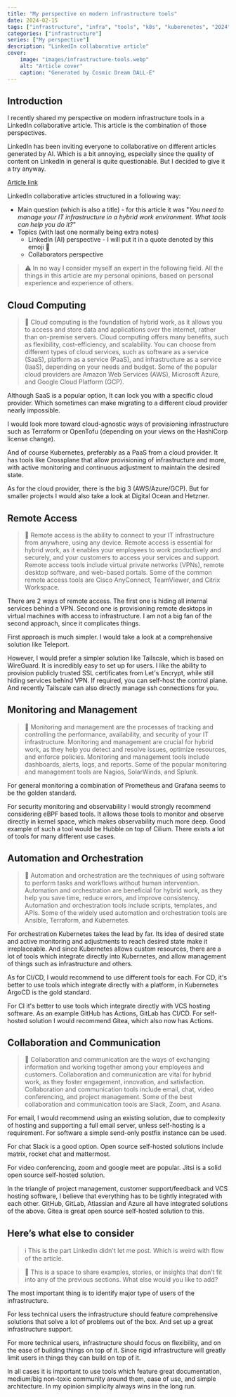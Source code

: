 ```yaml
---
title: "My perspective on modern infrastructure tools"
date: 2024-02-15
tags: ["infrastructure", "infra", "tools", "k8s", "kuberenetes", "2024", "linkedin"]
categories: ["infrastructure"]
series: ["My perspective"]
description: "LinkedIn collaborative article"
cover:
    image: "images/infrastructure-tools.webp"
    alt: "Article cover"
    caption: "Generated by Cosmic Dream DALL-E"
---
```


## Introduction

I recently shared my perspective on modern infrastructure tools in a LinkedIn collaborative article.
This article is the combination of those perspectives.

LinkedIn has been inviting everyone to collaborative on different articles generated by AI.
Which is a bit annoying, especially since the quality of content on LinkedIn in general is quite questionable.
But I decided to give it a try anyway.

[Article link](https://www.linkedin.com/advice/3/you-need-manage-your-infrastructure-hybrid-kn2me)

LinkedIn collaborative articles structured in a following way:
* Main question (which is also a title) - for this article it was "_You need to manage your IT infrastructure in a hybrid work environment. What tools can help you do it?_"
* Topics (with last one normally being extra notes)
  * LinkedIn (AI) perspective - I will put it in a quote denoted by this emoji 📝
  * Collaborators perspective

> ⚠️
> In no way I consider myself an expert in the following field.
> All the things in this article are my personal opinions, based on personal experience and experience of others.


## Cloud Computing

> 📝
> Cloud computing is the foundation of hybrid work, 
> as it allows you to access and store data and applications over the internet, rather than on-premise servers.
> Cloud computing offers many benefits, such as flexibility, cost-efficiency, and scalability. 
> You can choose from different types of cloud services, such as software as a service (SaaS), 
> platform as a service (PaaS), and infrastructure as a service (IaaS), depending on your needs and budget. 
> Some of the popular cloud providers are Amazon Web Services (AWS), Microsoft Azure, and Google Cloud Platform (GCP).

Although SaaS is a popular option, It can lock you with a specific cloud provider.
Which sometimes can make migrating to a different cloud provider nearly impossible.

I would look more toward cloud-agnostic ways of provisioning infrastructure 
such as Terraform or OpenTofu (depending on your views on the HashiCorp license change).

And of course Kubernetes, preferably as a PaaS from a cloud provider.
It has tools like Crossplane that allow provisioning of infrastructure and more, 
with active monitoring and continuous adjustment to maintain the desired state.

As for the cloud provider, there is the big 3 (AWS/Azure/GCP). 
But for smaller projects I would also take a look at Digital Ocean and Hetzner.

## Remote Access

> 📝
> Remote access is the ability to connect to your IT infrastructure from anywhere, using any device.
> Remote access is essential for hybrid work, as it enables your employees to work productively and securely, 
> and your customers to access your services and support. 
> Remote access tools include virtual private networks (VPNs), remote desktop software, and web-based portals.
> Some of the common remote access tools are Cisco AnyConnect, TeamViewer, and Citrix Workspace.

There are 2 ways of remote access. The first one is hiding all internal services behind a VPN.
Second one is provisioning remote desktops in virtual machines with access to infrastructure.
I am not a big fan of the second approach, since it complicates things.

First approach is much simpler. I would take a look at a comprehensive solution like Teleport.

However, I would prefer a simpler solution like Tailscale, which is based on WireGuard.
It is incredibly easy to set up for users. 
I like the ability to provision publicly trusted SSL certificates from Let's Encrypt, 
while still hiding services behind VPN. If required, you can self-host the control plane.
And recently Tailscale can also directly manage ssh connections for you.

## Monitoring and Management

> 📝
> Monitoring and management are the processes of tracking and controlling the performance, 
> availability, and security of your IT infrastructure. 
> Monitoring and management are crucial for hybrid work, as they help you detect and resolve issues, 
> optimize resources, and enforce policies. 
> Monitoring and management tools include dashboards, alerts, logs, and reports. 
> Some of the popular monitoring and management tools are Nagios, SolarWinds, and Splunk.

For general monitoring a combination of Prometheus and Grafana seems to be the golden standard.

For security monitoring and observability I would strongly recommend considering eBPF based tools.
It allows those tools to monitor and observe directly in kernel space, which makes observability much more deep. 
Good example of such a tool would be Hubble on top of Cilium. There exists a lot of tools for many different use cases.

## Automation and Orchestration

> 📝
> Automation and orchestration are the techniques of using software to perform tasks and workflows 
> without human intervention. 
> Automation and orchestration are beneficial for hybrid work, as they help you save time, reduce errors, 
> and improve consistency. Automation and orchestration tools include scripts, templates, and APIs. 
> Some of the widely used automation and orchestration tools are Ansible, Terraform, and Kubernetes.

For orchestration Kubernetes takes the lead by far.
Its idea of desired state and active monitoring and adjustments to reach desired state make it irreplaceable. 
And since Kubernetes allows custom resources, there are a lot of tools which integrate directly into Kubernetes, 
and allow management of things such as infrastructure and others.

As for CI/CD, I would recommend to use different tools for each. 
For CD, it's better to use tools which integrate directly with a platform, in Kubernetes ArgoCD is the gold standard.

For CI it's better to use tools which integrate directly with VCS hosting software. 
As an example GitHub has Actions, GitLab has CI/CD. 
For self-hosted solution I would recommend Gitea, which also now has Actions.

## Collaboration and Communication

> 📝
> Collaboration and communication are the ways of exchanging information and working together among your employees 
> and customers. Collaboration and communication are vital for hybrid work, as they foster engagement, 
> innovation, and satisfaction. Collaboration and communication tools include email, chat, video conferencing, 
> and project management. Some of the best collaboration and communication tools are Slack, Zoom, and Asana.

For email, I would recommend using an existing solution, due to complexity of hosting and supporting a full email server, 
unless self-hosting is a requirement. For software a simple send-only postfix instance can be used.

For chat Slack is a good option. Open source self-hosted solutions include matrix, rocket chat and mattermost.

For video conferencing, zoom and google meet are popular. Jitsi is a solid open source self-hosted solution.

In the triangle of project management, customer support/feedback and VCS hosting software, 
I believe that everything has to be tightly integrated with each other. GitHub, GitLab, Atlassian and Azure 
all have integrated solutions of the above. Gitea is great open source self-hosted solution to this.

## Here’s what else to consider

> ℹ️
> This is the part LinkedIn didn't let me post. Which is weird with flow of the article.

> 📝
> This is a space to share examples, stories, or insights that don’t fit into any of the previous sections.
> What else would you like to add?

The most important thing is to identify major type of users of the infrastructure. 

For less technical users the infrastructure should feature comprehensive solutions that solve a lot of problems 
out of the box. And set up a great infrastructure support.

For more technical users, infrastructure should focus on flexibility, and on the ease of building things on top of it.
Since rigid infrastructure will greatly limit users in things they can build on top of it.

In all cases it is important to use tools which feature great documentation, medium/big non-toxic community 
around them, ease of use, and simple architecture. In my opinion simplicity always wins in the long run.
